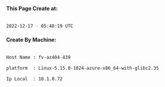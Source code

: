 
   
#### This Page Create at:

```bash

2022-12-17 - 05:48:19 UTC

```

#### Create By Machine:

```bash

Host Name : fv-az404-439

platform  : Linux-5.15.0-1024-azure-x86_64-with-glibc2.35

Ip Local  : 10.1.0.72

```

